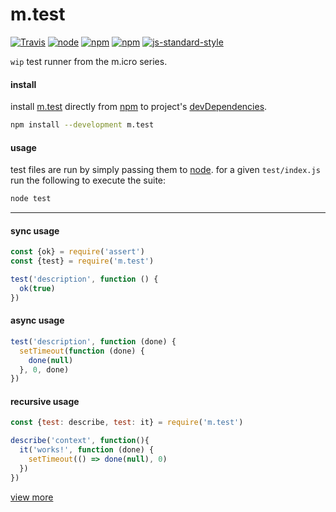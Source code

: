 # m.test
[![Travis](https://img.shields.io/travis/ivoputzer/m.test.svg?style=flat-square)](https://travis-ci.org/ivoputzer/m.test) [![node](https://img.shields.io/node/v/m.test.svg?style=flat-square)](https://nodejs.org/docs/v6.0.0/api) [![npm](https://img.shields.io/npm/v/m.test.svg?style=flat-square)](https://www.npmjs.com/package/m.test) [![npm](https://img.shields.io/npm/l/m.test.svg?style=flat-square)](https://spdx.org/licenses/MIT)
[![js-standard-style](https://img.shields.io/badge/standard-javascript-yellow.svg?style=flat-square)](http://standardjs.com/)


`wip` test runner from the m.icro series.

#### install

install [m.test](https://github.com/ivoputzer/m.test) directly from [npm](https://www.npmjs.com) to project's [devDependencies](https://docs.npmjs.com/files/package.json#devdependencies).

```sh
npm install --development m.test
```

#### usage

test files are run by simply passing them to [node](https://nodejs.org). for a given `test/index.js` run the following to execute the suite:

```sh
node test
```
---

#### sync usage
```javascript
const {ok} = require('assert')
const {test} = require('m.test')

test('description', function () {
  ok(true)
})
```

#### async usage
```javascript
test('description', function (done) {
  setTimeout(function (done) {
    done(null)
  }, 0, done)  
})
```

#### recursive usage
```javascript
const {test: describe, test: it} = require('m.test')

describe('context', function(){
  it('works!', function (done) {
    setTimeout(() => done(null), 0)  
  })
})
```

[view more](https://github.com/ivoputzer/m.test/tree/master/test)
